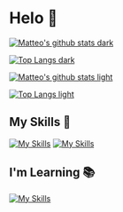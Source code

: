 # Helo 👾

<!-- DARK MODE STYLE -->
[![Matteo's github stats dark](https://github-readme-stats.vercel.app/api?username=matteo-luraghi&theme=tokyonight&count_private=true&show_icons=true)](https://github.com/anuraghazra/github-readme-stats#gh-dark-mode-only)

[![Top Langs dark](https://github-readme-stats.vercel.app/api/top-langs/?username=matteo-luraghi&theme=tokyonight&langs_count=10&layout=compact&hide=shell,lua)](https://github.com/anuraghazra/github-readme-stats#gh-dark-mode-only)

<!-- LIGHT MODE STYLE -->
[![Matteo's github stats light](https://github-readme-stats.vercel.app/api?username=matteo-luraghi&theme=vue&count_private=true&show_icons=true)](https://github.com/anuraghazra/github-readme-stats#gh-light-mode-only)

[![Top Langs light](https://github-readme-stats.vercel.app/api/top-langs/?username=matteo-luraghi&theme=vue&langs_count=10&layout=compact&hide=shell,lua)](https://github.com/anuraghazra/github-readme-stats#gh-light-mode-only)


## My Skills 🤹
<!-- LANGUAGES -->
[![My Skills](https://skillicons.dev/icons?i=c,java,python,js)](https://skillicons.dev)<!-- TOOLS -->
[![My Skills](https://skillicons.dev/icons?i=mysql,docker,neovim)](https://skillicons.dev)

## I'm Learning 📚
<!-- LANGUAGES -->
[![My Skills](https://skillicons.dev/icons?i=rust,go,htmx,vue)](https://skillicons.dev)
<!-- TOOLS -->
<!--[![My Skills](https://skillicons.dev/icons?i=kubernetes)](https://skillicons.dev) -->


<!-- For the future check WakaTime -->
